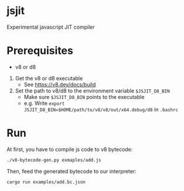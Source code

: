 # jsjit

Experimental javascript JIT compiler

# Prerequisites

- v8 or d8

1. Get the v8 or d8 executable
    - See https://v8.dev/docs/build
2. Set the path to v8/d8 to the environment variable `$JSJIT_D8_BIN`
    - Make sure `$JSJIT_D8_BIN` points to the executable
    - e.g. Write `export JSJIT_D8_BIN=$HOME/path/to/v8/v8/out/x64.debug/d8` in `.bashrc`

# Run


At first, you have to compile js code to v8 bytecode:

```sh
./v8-bytecode-gen.py exmaples/add.js
```

Then, feed the generated bytecode to our interpreter:

```sh
cargo run examples/add.bc.json
```
